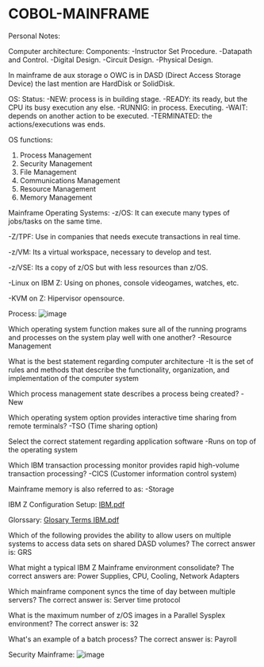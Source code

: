 # COBOL-MAINFRAME

Personal Notes:

Computer architecture:
Components:
-Instructor Set Procedure.
-Datapath and Control.
-Digital Design.
-Circuit Design.
-Physical Design.

In mainframe de aux storage o OWC is in DASD (Direct Access Storage Device) the last mention are HardDisk or SolidDisk.

OS:
Status:
-NEW: process is in building stage.
-READY: its ready, but the CPU its busy execution any else.
-RUNNIG: in process. Executing.
-WAIT: depends on another action to be executed.
-TERMINATED: the actions/executions was ends.

OS functions:
1. Process Management
2. Security Management
3. File Management
4. Communications Management
5. Resource Management
6. Memory Management

Mainframe Operating Systems:
-z/OS: It can execute many types of jobs/tasks on the same time.

-Z/TPF: Use in companies that needs execute transactions in real time.

-z/VM: Its a virtual workspace, necessary to develop and test.

-z/VSE: Its a copy of z/OS but with less resources than z/OS.

-Linux on IBM Z: Using on phones, console videogames, watches, etc.

-KVM on Z: Hipervisor opensource.

Process:
![image](https://github.com/user-attachments/assets/e0d2388c-dfac-4873-99db-d7798b6cb7de)



Which operating system function makes sure all of the running programs and processes on the system play well with one another?
-Resource Management

What is the best statement regarding computer architecture
-It is the set of rules and methods that describe the functionality, organization, and implementation of the computer system

Which process management state describes a process being created?
-New


Which operating system option provides interactive time sharing from remote terminals?
-TSO (Time sharing option)


Select the correct statement regarding application software
-Runs on top of the operating system

Which IBM transaction processing monitor provides rapid high-volume transaction processing?
-CICS (Customer information control system)

Mainframe memory is also referred to as:
-Storage


IBM Z Configuration Setup:
[IBM.pdf](https://github.com/user-attachments/files/16711659/IBM.pdf)


Glorssary:
[Glosary Terms IBM.pdf](https://github.com/user-attachments/files/16714258/Glosary.Terms.IBM.pdf)



Which of the following provides the ability to allow users on multiple systems to access data sets on shared DASD volumes?
The correct answer is: GRS


W​hat might a typical IBM Z Mainframe environment consolidate?
The correct answers are: Power Supplies, CPU, Cooling, Network Adapters

Which mainframe component syncs the time of day between multiple servers?
The correct answer is: Server time protocol

What is the maximum number of z/OS images in a Parallel Sysplex environment?
The correct answer is: 32

W​hat's an example of a batch process?
The correct answer is: Payroll

Security Mainframe:
![image](https://github.com/user-attachments/assets/622f2ac5-945a-476c-b914-8671c2bf883f)





